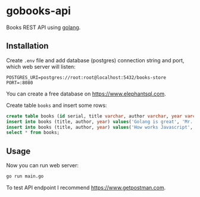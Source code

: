 # gobooks-api

Books REST API using [golang](https://golang.org).

## Installation

Create `.env` file and add database (postgres) connection string and port, which web server will listen:

```env
POSTGRES_URI=postgres://root:root@localhost:5432/books-store
PORT=:8080
```

You can create a free database on https://www.elephantsql.com.

Create table `books` and insert some rows:

```sql
create table books (id serial, title varchar, author varchar, year varchar);
insert into books (title, author, year) values('Golang is great', 'Mr. Go', '2012');
insert into books (title, author, year) values('How works Javascript', 'Douglas Crockford', '2018');
select * from books;
```

## Usage

Now you can run web server:

```bash
go run main.go
```

To test API endpoint I recommend https://www.getpostman.com.
